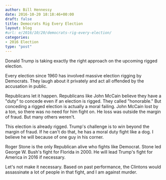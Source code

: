 ```yaml
---
author: Bill Hennessy
date: 2016-10-20 18:18:46+00:00
draft: false
title: Democrats Rig Every Election
layout: blog
#url: e/2016/10/20/democrats-rig-every-election/
categories:
- 2016 Election
type: "post"
---
```


Donald Trump is taking exactly the right approach on the upcoming rigged election.

Every election since 1960 has involved massive election rigging by Democrats. They laugh about it privately and act all offended by the accusation in public.

Republicans let it happen. Republicans like John McCain believe they have a "duty" to concede even if an election is rigged. They called "honorable." But conceding a rigged election is actually a moral failing. John McCain lost by a ton, so there was no need for him fight on. He loss was outside the margin of fraud. But many others weren't.

This election is already rigged. Trump's challenge is to win beyond the margin of fraud. If he can't do that, he has a moral duty fight like a dog. I believe he will because of one guy in his corner.

Roger Stone is the only Republican alive who fights like Democrat. Stone led George W. Bush's fight for Florida in 2000. He will lead Trump's fight for America in 2016 if necessary.

Let's not make it necessary. Based on past performance, the Clintons would assassinate a lot of people in that fight, and I am against murder.
